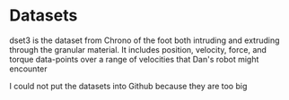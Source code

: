# Datasets 
dset3 is the dataset from Chrono of the foot both intruding and extruding through the granular material. It includes position, velocity, force, and torque data-points over a range of velocities that Dan's robot might encounter <br />

I could not put the datasets into Github because they are too big  
